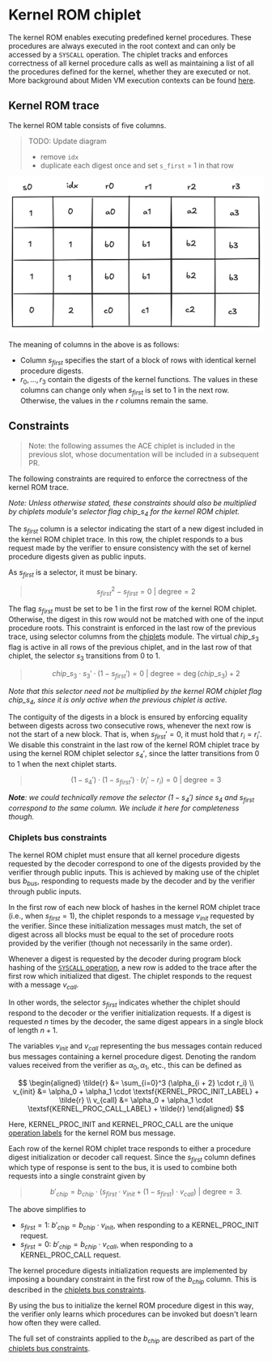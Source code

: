 # Kernel ROM chiplet

The kernel ROM enables executing predefined kernel procedures.
These procedures are always executed in the root context and can only be accessed by a `SYSCALL` operation.
The chiplet tracks and enforces correctness of all kernel procedure calls as well as maintaining a list of all the procedures defined for the kernel, whether they are executed or not.
More background about Miden VM execution contexts can be found [here](../../user_docs/assembly/execution_contexts.md).

## Kernel ROM trace

The kernel ROM table consists of five columns.

> TODO: Update diagram
> - remove `idx`
> - duplicate each digest once and set `s_first` = 1 in that row

![kernel_rom_execution_trace](../../assets/design/chiplets/kernel_rom/kernel_rom_execution_trace.png)

The meaning of columns in the above is as follows:

- Column $s_{first}$ specifies the start of a block of rows with identical kernel procedure digests.
- $r_0, ..., r_3$ contain the digests of the kernel functions. The values in these columns can change only when $s_{first}$ is set to 1 in the next row. Otherwise, the values in the $r$ columns remain the same.

## Constraints

> Note: the following assumes the ACE chiplet is included in the previous slot, whose documentation will be included
> in a subsequent PR.

The following constraints are required to enforce the correctness of the kernel ROM trace.

_Note: Unless otherwise stated, these constraints should also be multiplied by chiplets module's selector flag $chip\_s_4$ for the kernel ROM chiplet._

The $s_{first}$ column is a selector indicating the start of a new digest included in the kernel ROM chiplet trace.
In this row, the chiplet responds to a bus request made by the verifier to ensure consistency with the set of kernel procedure digests given as public inputs.

As $s_{first}$ is a selector, it must be binary.

> $$
s_{first}^2 - s_{first} = 0 \text{ | degree} = 2
$$


The flag $s_{first}$ must be set to be 1 in the first row of the kernel ROM chiplet.
Otherwise, the digest in this row would not be matched with one of the input procedure roots.
This constraint is enforced in the last row of the previous trace, using selector columns from the [chiplets](main.md) module.
The virtual $chip\_s_3$ flag is active in all rows of the previous chiplet,
and in the last row of that chiplet, the selector $s_3$ transitions from 0 to 1.

> $$
chip\_s_3 \cdot s_3' \cdot (1 - s_{first}') = 0 \text{ | degree} = \deg(chip\_s_3) + 2
$$

_Note that this selector need not be multiplied by the kernel ROM chiplet flag $chip\_s_4$, since it is only active when the previous chiplet is active._

The contiguity of the digests in a block is ensured by enforcing equality between digests across two consecutive rows, whenever the next row is not the start of a new block.
That is, when $s_{first}' = 0$, it must hold that $r_i = r_i'$.
We disable this constraint in the last row of the kernel ROM chiplet trace by using the kernel ROM chiplet selector $s_4'$, since the latter transitions from 0 to 1 when the next chiplet starts.

> $$
(1 - s_4') \cdot (1 - s_{first}') \cdot (r_i' - r_i) = 0 \text{ | degree} = 3
$$

_**Note**: we could technically remove the selector $(1-s_4')$ since $s_4$ and $s_{first}$ correspond to the same column. We include it here for completeness though._

### Chiplets bus constraints

The kernel ROM chiplet must ensure that all kernel procedure digests requested by the decoder correspond to one of the digests provided by the verifier through public inputs.
This is achieved by making use of the chiplet bus $b_{bus}$, responding to requests made by the decoder and by the verifier through public inputs.

In the first row of each new block of hashes in the kernel ROM chiplet trace (i.e., when $s_{first} = 1$), the chiplet responds to a message $v_{init}$ requested by the verifier.
Since these initialization messages must match, the set of digest across all blocks must be equal to the set of procedure roots provided by the verifier (though not necessarily in the same order).

Whenever a digest is requested by the decoder during program block hashing of the [`SYSCALL` operation](../decoder/constraints.md#block-hash-computation-constraints), a new row is added to the trace after the first row which initialized that digest.
The chiplet responds to the request with a message $v_{call}$.

In other words, the selector $s_{first}$ indicates whether the chiplet should respond to the decoder or the verifier initialization requests.
If a digest is requested $n$ times by the decoder, the same digest appears in a single block of length $n+1$.

The variables $v_{init}$ and $v_{call}$ representing the bus messages contain reduced bus messages containing a kernel procedure digest.
Denoting the random values received from the verifier as $\alpha_0, \alpha_1$, etc., this can be defined as

$$
\begin{aligned}
\tilde{r} &= \sum_{i=0}^3 (\alpha_{i + 2} \cdot r_i) \\
v_{init} &= \alpha_0 + \alpha_1 \cdot \textsf{KERNEL_PROC_INIT_LABEL} + \tilde{r} \\
v_{call} &= \alpha_0 + \alpha_1 \cdot \textsf{KERNEL_PROC_CALL_LABEL} + \tilde{r}
\end{aligned}
$$

Here, $\textsf{KERNEL_PROC_INIT}$ and $\textsf{KERNEL_PROC_CALL}$ are the unique [operation labels](./main.md#operation-labels) for the kernel ROM bus message.

Each row of the kernel ROM chiplet trace responds to either a procedure digest initialization or decoder call request.
Since the $s_{first}$ column defines which type of response is sent to the bus, it is used to combine both requests into a single constraint given by

> $$
b'_{chip} = b_{chip} \cdot (s_{first} \cdot v_{init} + (1 - s_{first}) \cdot v_{call}) \text{ | degree} = 3.
$$

The above simplifies to

- $s_{first} = 1$: $b'_{chip} = b_{chip} \cdot v_{init}$, when responding to a $\textsf{KERNEL_PROC_INIT}$ request.
- $s_{first} = 0$: $b'_{chip} = b_{chip} \cdot v_{call}$, when responding to a $\textsf{KERNEL_PROC_CALL}$ request.

The kernel procedure digests initialization requests are implemented by imposing a boundary constraint in the first row of the $b_{chip}$ column.
This is described in the [chiplets bus constraints](../chiplets/main.md#chiplets-bus-constraints).

By using the bus to initialize the kernel ROM procedure digest in this way, the verifier only learns which procedures can be invoked but doesn't learn how often they were called.

The full set of constraints applied to the $b_{chip}$ are described as part of the [chiplets bus constraints](../chiplets/main.md#chiplets-bus-constraints).

